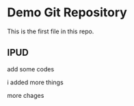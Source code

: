 # Demo Git Repository

This is the first file in this repo.   

## IPUD
add some codes


i added more things


more chages